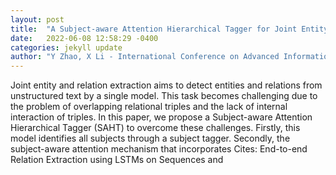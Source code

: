 ```yaml
---
layout: post
title:  "A Subject-aware Attention Hierarchical Tagger for Joint Entity and Relation Extraction"
date:   2022-06-08 12:58:29 -0400
categories: jekyll update
author: "Y Zhao, X Li - International Conference on Advanced Information , 2022"
---
```

Joint entity and relation extraction aims to detect entities and relations from unstructured text by a single model. This task becomes challenging due to the problem of overlapping relational triples and the lack of internal interaction of triples. In this paper, we propose a Subject-aware Attention Hierarchical Tagger (SAHT) to overcome these challenges. Firstly, this model identifies all subjects through a subject tagger. Secondly, the subject-aware attention mechanism that incorporates  Cites: End-to-end Relation Extraction using LSTMs on Sequences and